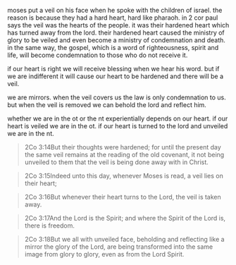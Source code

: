 moses put a veil on his face when he spoke with the children of israel. the reason
is because they had a hard heart, hard like pharaoh. in 2 cor paul says the veil was the
hearts of the people. it was their hardened heart which has turned away from the lord. their hardened heart caused the ministry of glory to be veiled and even become a ministry of condemnation and death. in the same way, the gospel, which is a word of righteousness, spirit and life, will become condemnation to those who do not receive it.

if our heart is right we will receive blessing when we hear his word. but if we are indifferent it will cause our heart to be hardened and there will be a veil.

we are mirrors. when the veil covers us the law is only condemnation to us. but when the veil is removed we can behold the lord and reflect him.

whether we are in the ot or the nt experientially depends on our heart. if our heart is veiled we are in the ot. if our heart is turned to the lord and unveiled we are in the nt.

> 2Co 3:14But their thoughts were hardened; for until the present day the same veil remains at the reading of the old covenant, it not being unveiled to them that the veil is being done away with in Christ.

> 2Co 3:15Indeed unto this day, whenever Moses is read, a veil lies on their heart;

> 2Co 3:16But whenever their heart turns to the Lord, the veil is taken away.

> 2Co 3:17And the Lord is the Spirit; and where the Spirit of the Lord is, there is freedom.

> 2Co 3:18But we all with unveiled face, beholding and reflecting like a mirror the glory of the Lord, are being transformed into the same image from glory to glory, even as from the Lord Spirit.

